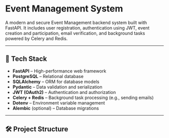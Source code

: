 #  Event Management System

A modern and secure Event Management backend system built with FastAPI. It includes user registration, authentication using JWT, event creation and participation, email verification, and background tasks powered by Celery and Redis.

---

## 🚀 Tech Stack

- **FastAPI** – High-performance web framework
- **PostgreSQL** – Relational database
- **SQLAlchemy** – ORM for database models
- **Pydantic** – Data validation and serialization
- **JWT (OAuth2)** – Authentication and authorization
- **Celery + Redis** – Background task processing (e.g., sending emails)
- **Dotenv** – Environment variable management
- **Alembic** (optional) – Database migrations

---

## 🛠️ Project Structure

